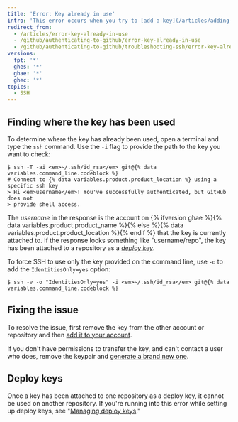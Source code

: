 ```yaml
---
title: 'Error: Key already in use'
intro: 'This error occurs when you try to [add a key](/articles/adding-a-new-ssh-key-to-your-github-account) that''s already been added to another account or repository.'
redirect_from:
  - /articles/error-key-already-in-use
  - /github/authenticating-to-github/error-key-already-in-use
  - /github/authenticating-to-github/troubleshooting-ssh/error-key-already-in-use
versions:
  fpt: '*'
  ghes: '*'
  ghae: '*'
  ghec: '*'
topics:
  - SSH
---
```

## Finding where the key has been used

To determine where the key has already been used, open a terminal and type the `ssh` command. Use the `-i` flag to provide the path to the key you want to check:

```shell
$ ssh -T -ai <em>~/.ssh/id_rsa</em> git@{% data variables.command_line.codeblock %}
# Connect to {% data variables.product.product_location %} using a specific ssh key
> Hi <em>username</em>! You've successfully authenticated, but GitHub does not
> provide shell access.
```

The *username* in the response is the account on {% ifversion ghae %}{% data variables.product.product_name %}{% else %}{% data variables.product.product_location %}{% endif %} that the key is currently attached to. If the response looks something like "username/repo", the key has been attached to a repository as a [*deploy key*](/guides/managing-deploy-keys#deploy-keys).


To force SSH to use only the key provided on the command line, use `-o` to add the `IdentitiesOnly=yes` option:

```shell
$ ssh -v -o "IdentitiesOnly=yes" -i <em>~/.ssh/id_rsa</em> git@{% data variables.command_line.codeblock %}
```

## Fixing the issue

To resolve the issue, first remove the key from the other account or repository and then [add it to your account](/articles/adding-a-new-ssh-key-to-your-github-account).

If you don't have permissions to transfer the key, and can't contact a user who does, remove the keypair and [generate a brand new one](/articles/generating-a-new-ssh-key-and-adding-it-to-the-ssh-agent).

## Deploy keys

Once a key has been attached to one repository as a deploy key, it cannot be used on another repository.  If you're running into this error while setting up deploy keys, see "[Managing deploy keys](/guides/managing-deploy-keys)."
